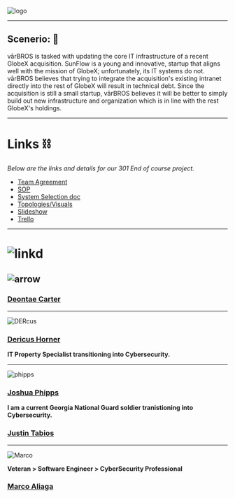 ![logo](https://github.com/varBROS/varBROS/blob/main/var.png)
___
##  **Scenerio:** 📜
vārBROS is tasked with updating the core IT infrastructure of a recent GlobeX acquisition. SunFlow is a young and innovative, startup that aligns well with the mission of GlobeX; unfortunately, its IT systems do not. vārBROS believes that trying to integrate the acquisition's existing intranet directly into the rest of GlobeX will result in technical debt. Since the acquisition is still a small startup, vārBROS believes it will be better to simply build out new infrastructure and organization which is in line with the rest GlobeX's holdings.
___

# Links ⛓️

*Below are the links and details for our 301 End of course project.*
- [Team Agreement](https://github.com/varBROS/varBROS/blob/main/Group%20Project_%20Team%20Agreement%20(1).pdf)
- [SOP](https://github.com/varBROS/varBROS/blob/main/SOP.md)
- [System Selection doc](https://github.com/varBROS/varBROS/blob/main/Ops-301d6%20Team3%20System%20Selection(Prep%202).pdf)
- [Topologies/Visuals](https://github.com/varBROS/varBROS/blob/main/varbros%20initial%20topology.pdf)
- [Slideshow](https://docs.google.com/presentation/d/1dPyzRTPf2aGJfoClzM-qQFnzpn36TnLyspsyvtsmA9A/edit) 
- [Trello](https://trello.com/b/Gq4Hd1kG/ops-301-team)
___

# ![linkd](https://github.com/varBROS/varBROS/blob/main/imageedit_5_8262048883.jpg)
## ![arrow](https://github.com/varBROS/varBROS/blob/main/imageedit_3_5869932467.gif)
### [Deontae Carter](https://www.linkedin.com/in/deontae-carter/)
___
![DERcus](https://github.com/varBROS/varBROS/blob/main/DERcus1.jpg)
### [Dericus Horner](https://www.linkedin.com/in/dericus-horner/)
**IT Property Specialist transitioning into Cybersecurity.**
___
![phipps](https://github.com/varBROS/varBROS/blob/main/phippss.jpg)
### [Joshua Phipps](https://www.linkedin.com/in/joshua-phipps-755a20264/)
**I am a current Georgia National Guard soldier tranistioning into Cybersecurity.** 
### [Justin Tabios](https://www.linkedin.com/in/justintabios/)
___
![Marco](https://github.com/varBROS/varBROS/blob/main/Hotmic.jpg)

**Veteran > Software Engineer > CyberSecurity Professional**
### [Marco Aliaga](https://github.com/varBROS/varBROS/blob/main/Hotmic_.jpg)
